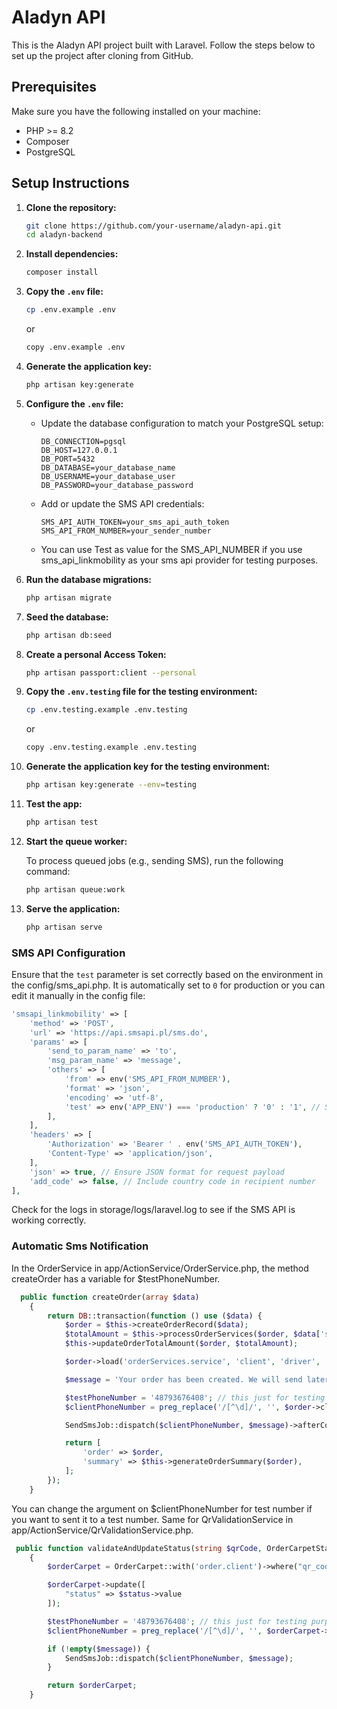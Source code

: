 # Aladyn API

This is the Aladyn API project built with Laravel. Follow the steps below to set up the project after cloning from GitHub.

## Prerequisites

Make sure you have the following installed on your machine:

-   PHP >= 8.2
-   Composer
-   PostgreSQL

## Setup Instructions

1. **Clone the repository:**

    ```sh
    git clone https://github.com/your-username/aladyn-api.git
    cd aladyn-backend
    ```

2. **Install dependencies:**

    ```sh
    composer install
    ```

3. **Copy the `.env` file:**

    ```sh
    cp .env.example .env
    ```

    or

    ```sh
    copy .env.example .env
    ```

4. **Generate the application key:**

    ```sh
    php artisan key:generate
    ```

5. **Configure the `.env` file:**

    - Update the database configuration to match your PostgreSQL setup:

        ```
        DB_CONNECTION=pgsql
        DB_HOST=127.0.0.1
        DB_PORT=5432
        DB_DATABASE=your_database_name
        DB_USERNAME=your_database_user
        DB_PASSWORD=your_database_password
        ```

    - Add or update the SMS API credentials:
        ```
        SMS_API_AUTH_TOKEN=your_sms_api_auth_token
        SMS_API_FROM_NUMBER=your_sender_number
        ```
    - You can use Test as value for the SMS_API_NUMBER if you use sms_api_linkmobility as your sms api provider for testing purposes.

6. **Run the database migrations:**

    ```sh
    php artisan migrate
    ```

7. **Seed the database:**

    ```sh
    php artisan db:seed
    ```

8. **Create a personal Access Token:**

    ```sh
    php artisan passport:client --personal
    ```

9. **Copy the `.env.testing` file for the testing environment:**

    ```sh
    cp .env.testing.example .env.testing
    ```

    or

    ```sh
    copy .env.testing.example .env.testing
    ```

10. **Generate the application key for the testing environment:**

    ```sh
    php artisan key:generate --env=testing
    ```

11. **Test the app:**

    ```sh
    php artisan test
    ```

12. **Start the queue worker:**

    To process queued jobs (e.g., sending SMS), run the following command:

    ```sh
    php artisan queue:work
    ```

13. **Serve the application:**

    ```sh
    php artisan serve
    ```

### SMS API Configuration

Ensure that the `test` parameter is set correctly based on the environment in the config/sms_api.php. It is automatically set to `0` for production or you can edit it manually in the config file:

```php
'smsapi_linkmobility' => [
    'method' => 'POST',
    'url' => 'https://api.smsapi.pl/sms.do',
    'params' => [
        'send_to_param_name' => 'to',
        'msg_param_name' => 'message',
        'others' => [
            'from' => env('SMS_API_FROM_NUMBER'),
            'format' => 'json',
            'encoding' => 'utf-8',
            'test' => env('APP_ENV') === 'production' ? '0' : '1', // Set to '0' for production
        ],
    ],
    'headers' => [
        'Authorization' => 'Bearer ' . env('SMS_API_AUTH_TOKEN'),
        'Content-Type' => 'application/json',
    ],
    'json' => true, // Ensure JSON format for request payload
    'add_code' => false, // Include country code in recipient number
],
```

Check for the logs in storage/logs/laravel.log to see if the SMS API is working correctly.

### Automatic Sms Notification

In the OrderService in app/ActionService/OrderService.php, the method createOrder has a variable for $testPhoneNumber.

```php
  public function createOrder(array $data)
    {
        return DB::transaction(function () use ($data) {
            $order = $this->createOrderRecord($data);
            $totalAmount = $this->processOrderServices($order, $data['services'], $data['price_list_id'], $order->is_complaint);
            $this->updateOrderTotalAmount($order, $totalAmount);

            $order->load('orderServices.service', 'client', 'driver', 'driver.user', 'priceList', 'orderCarpets');

            $message = 'Your order has been created. We will send later the schedule date for delivery';

            $testPhoneNumber = '48793676408'; // this just for testing purposes for sending test message for the number you provided, remove this after setting the app to production.
            $clientPhoneNumber = preg_replace('/[^\d]/', '', $order->client->phone_number); //use this in the job dispatch for sending real sms message to clients

            SendSmsJob::dispatch($clientPhoneNumber, $message)->afterCommit();

            return [
                'order' => $order,
                'summary' => $this->generateOrderSummary($order),
            ];
        });
    }
```

You can change the argument on $clientPhoneNumber for test number if you want to sent it to a test number. Same for QrValidationService in app/ActionService/QrValidationService.php.

```php
 public function validateAndUpdateStatus(string $qrCode, OrderCarpetStatus $status, string $message = ''): OrderCarpet
    {
        $orderCarpet = OrderCarpet::with('order.client')->where("qr_code", $qrCode)->firstOrFail();

        $orderCarpet->update([
            "status" => $status->value
        ]);

        $testPhoneNumber = '48793676408'; // this just for testing purposes for sending test message for the number you provided, remove this after setting the app to production.
        $clientPhoneNumber = preg_replace('/[^\d]/', '', $orderCarpet->order->client->phone_number); //use this in the job dispatch for sending real sms message to clients

        if (!empty($message)) {
            SendSmsJob::dispatch($clientPhoneNumber, $message);
        }

        return $orderCarpet;
    }
```
